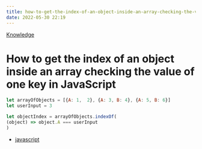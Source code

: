 ```yaml
---
title: how-to-get-the-index-of-an-object-inside-an-array-checking-the-value-of-one-key-in-js
date: 2022-05-30 22:19
---
```


[Knowledge](Knowledge.md)

# How to get the index of an object inside an array checking the value of one key in JavaScript

```js
let arrayOfObjects = [{A: 1,  2}, {A: 3, B: 4}, {A: 5, B: 6}]
let userInput = 3

let objectIndex = arrayOfObjects.indexOf(
(object) => object.A === userInput
)
```

-   [javascript](javascript.md)
